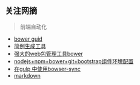 ## 关注网摘
> 前端自动化
- <a href="https://github.com/bower/spec">bower guid</a>
- <a href="https://github.com/hawx1993/resume-master">简例生成工具</a>
- <a href="http://www.2cto.com/kf/201212/175989.html">强大的web包管理工具bower</a>
- <a href="http://jingyan.baidu.com/article/2a13832885099a074a134f97.html">nodejs+npm+bower+git+bootstrap组件环境配置</a>
- <a href="http://www.cnblogs.com/xljzlw/p/5215529.html">在gulp 中使用bowser-sync </a>
- <a href="http://wowubuntu.com/markdown/">markdown</a>
